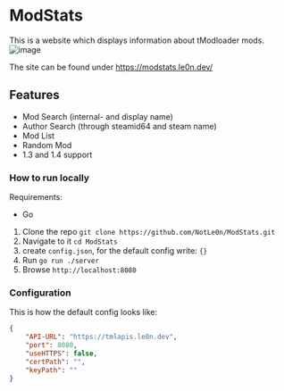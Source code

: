 # ModStats
This is a website which displays information about tModloader mods.
![image](https://user-images.githubusercontent.com/26361108/205339062-78e3a42f-1e96-4abf-b224-2c113f3e71c9.png)

The site can be found under https://modstats.le0n.dev/

## Features
- Mod Search (internal- and display name)
- Author Search (through steamid64 and steam name)
- Mod List
- Random Mod
- 1.3 and 1.4 support

### How to run locally

Requirements:

 - Go

 1. Clone the repo `git clone https://github.com/NotLe0n/ModStats.git`
 2. Navigate to it `cd ModStats`
 3. create `config.json`, for the default config write: `{}`
 4. Run `go run ./server`
 5. Browse `http://localhost:8080`

### Configuration
This is how the default config looks like:
```json
{
	"API-URL": "https://tmlapis.le0n.dev",
	"port": 8080,
	"useHTTPS": false,
	"certPath": "",
	"keyPath": ""
}
```
